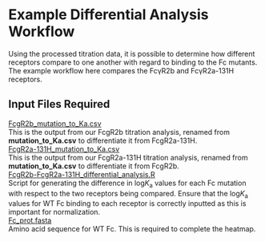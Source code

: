 # Example Differential Analysis Workflow

Using the processed titration data, it is possible to determine how different receptors compare to one another with regard to binding to the Fc mutants. The example workflow here compares the FcγR2b and FcγR2a-131H receptors.

## Input Files Required

[FcgR2b_mutation_to_Ka.csv](https://github.com/Ortlund-Laboratory/DMS_IgG1Fc/blob/main/example_differential_analysis/FcgR2b_mutation_to_Ka.csv)<br>
This is the output from our FcgR2b titration analysis, renamed from **mutation_to_Ka.csv** to differentiate it from FcgR2a-131H.<br>
[FcgR2a-131H_mutation_to_Ka.csv](https://github.com/Ortlund-Laboratory/DMS_IgG1Fc/blob/main/example_differential_analysis/FcgR2a-131H_mutation_to_Ka.csv)<br>
This is the output from our FcgR2a-131H titration analysis, renamed from **mutation_to_Ka.csv** to differentiate it from FcgR2b.<br>
[FcgR2b-FcgR2a-131H_differential_analysis.R](https://github.com/Ortlund-Laboratory/DMS_IgG1Fc/blob/main/example_differential_analysis/FcgR2b-FcgR2a-131H_differential_analysis.R)<br>
Script for generating the difference in log*K*<sub>a</sub> values for each Fc mutation with respect to the two receptors being compared. Ensure that the log*K*<sub>a</sub> values for WT Fc binding to each receptor is correctly inputted as this is important for normalization.<br>
[Fc_prot.fasta](https://github.com/Ortlund-Laboratory/DMS_IgG1Fc/blob/main/example_differential_analysis/Fc_prot.fasta)<br>
Amino acid sequence for WT Fc. This is required to complete the heatmap.<br>
